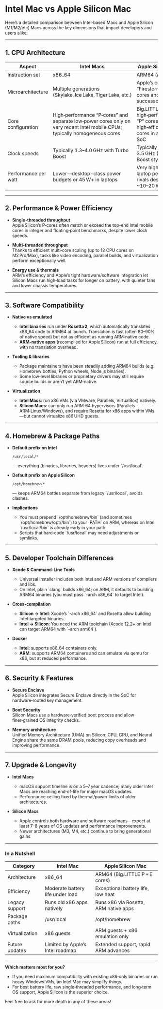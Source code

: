 # Intel Mac vs Apple Silicon Mac

Here’s a detailed comparison between Intel‑based Macs and Apple Silicon (M1/M2/etc) Macs across the key dimensions that impact developers and users alike:

---

## 1. CPU Architecture

| Aspect               | Intel Macs                         | Apple Silicon Macs                |
|----------------------|------------------------------------|-----------------------------------|
| Instruction set      | x86_64                             | ARM64 (aarch64)                   |
| Microarchitecture    | Multiple generations (Skylake, Ice Lake, Tiger Lake, etc.) | Apple’s custom “Firestorm/Icestorm” cores and successors |
| Core configuration   | High‑performance “P‑cores” and separate low‑power cores only on very recent Intel mobile CPUs; typically homogeneous cores | Big.LITTLE: high‑performance “P” cores + high‑efficiency “E” cores in a single SoC |
| Clock speeds         | Typically 1.3–4.0 GHz with Turbo Boost | Typically 2.0–3.5 GHz (Turbo Boost style) |
| Performance per watt | Lower—desktop-class power budgets or 45 W+ in laptops | Very high—peak laptop performance rivals desktops at ~10–20 W |

---

## 2. Performance & Power Efficiency

- **Single‑threaded throughput**  
  Apple Silicon’s P‑cores often match or exceed the top-end Intel mobile cores in integer and floating‑point benchmarks, despite lower clock speeds.

- **Multi‑threaded throughput**  
  Thanks to efficient multi‑core scaling (up to 12 CPU cores on M2 Pro/Max), tasks like video encoding, parallel builds, and virtualization perform exceptionally well.

- **Energy use & thermals**  
  ARM’s efficiency and Apple’s tight hardware/software integration let Silicon Macs run high‑load tasks for longer on battery, with quieter fans and lower chassis temperatures.

---

## 3. Software Compatibility

- **Native vs emulated**  
  - **Intel binaries** run under **Rosetta 2**, which automatically translates x86_64 code to ARM64 at launch. Translation is fast (often 80–90% of native speed) but not as efficient as running ARM‑native code.  
  - **ARM‑native apps** (recompiled for Apple Silicon) run at full efficiency, with no translation overhead.

- **Tooling & libraries**  
  - Package maintainers have been steadily adding ARM64 builds (e.g. Homebrew bottles, Python wheels, Node.js binaries).  
  - Some low‑level libraries or proprietary drivers may still require source builds or aren’t yet ARM‑native.

- **Virtualization**  
  - **Intel Macs**: run x86 VMs (via VMware, Parallels, VirtualBox) natively.  
  - **Silicon Macs**: can only run ARM‑64 hypervisors (Parallels ARM‑Linux/Windows), and require Rosetta for x86 apps within VMs—but cannot virtualize x86 UHD guests.

---

## 4. Homebrew & Package Paths

- **Default prefix on Intel**  
  ```text
  /usr/local/*
  ```
  — everything (binaries, libraries, headers) lives under \`/usr/local\`.

- **Default prefix on Apple Silicon**  
  ```text
  /opt/homebrew/*
  ```
  — keeps ARM64 bottles separate from legacy \`/usr/local\`, avoids clashes.

- **Implications**  
  - You must prepend \`/opt/homebrew/bin\` (and sometimes \`/opt/homebrew/opt/<formula>/bin\`) to your \`PATH\` on ARM, whereas on Intel \`/usr/local/bin\` is already early in your path.  
  - Scripts that hard‑code \`/usr/local\` may need adjustments or symlinks.

---

## 5. Developer Toolchain Differences

- **Xcode & Command‑Line Tools**  
  - Universal installer includes both Intel and ARM versions of compilers and libs.  
  - On Intel, plain \`clang\` builds x86_64; on ARM, it defaults to building ARM64 binaries (you must pass \`-arch x86_64\` to target Intel).

- **Cross‑compilation**  
  - **Silicon → Intel**: Xcode’s \`-arch x86_64\` and Rosetta allow building Intel‑targeted binaries.  
  - **Intel → Silicon**: You need the ARM toolchain (Xcode 12.2+ on Intel can target ARM64 with \`-arch arm64\`).

- **Docker**  
  - **Intel**: supports x86_64 containers only.  
  - **ARM**: supports ARM64 containers and can emulate via qemu for x86, but at reduced performance.

---

## 6. Security & Features

- **Secure Enclave**  
  Apple Silicon integrates Secure Enclave directly in the SoC for hardware‑rooted key management.

- **Boot Security**  
  Silicon Macs use a hardware‑verified boot process and allow finer‑grained OS integrity checks.

- **Memory architecture**  
  Unified Memory Architecture (UMA) on Silicon: CPU, GPU, and Neural Engine share the same DRAM pools, reducing copy overheads and improving performance.

---

## 7. Upgrade & Longevity

- **Intel Macs**  
  - macOS support timeline is on a 5–7 year cadence; many older Intel Macs are reaching end‑of-life for major macOS updates.  
  - Performance ceiling fixed by thermal/power limits of older architectures.

- **Silicon Macs**  
  - Apple controls both hardware and software roadmaps—expect at least 7–8 years of OS updates and performance improvements.  
  - Newer architectures (M3, M4, etc.) continue to bring generational gains.

---

### In a Nutshell

| Category           | Intel Mac                             | Apple Silicon Mac                     |
|--------------------|---------------------------------------|---------------------------------------|
| Architecture       | x86_64                                | ARM64 (Big.LITTLE P + E cores)        |
| Efficiency         | Moderate battery life under load      | Exceptional battery life, low heat    |
| Legacy support     | Runs old x86 apps natively            | Runs x86 via Rosetta, ARM native apps |
| Package paths      | /usr/local                            | /opt/homebrew                         |
| Virtualization     | x86 guests                            | ARM guests + x86 emulation only       |
| Future updates     | Limited by Apple’s Intel roadmap      | Extended support, rapid ARM advances  |

---

**Which matters most for you?**  
- If you need maximum compatibility with existing x86‑only binaries or run heavy Windows VMs, an Intel Mac may simplify things.  
- For best battery life, raw single‑threaded performance, and long‑term OS support, Apple Silicon is the superior choice.

Feel free to ask for more depth in any of these areas!
